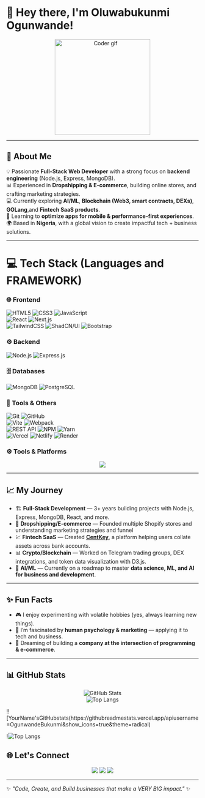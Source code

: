 # 👋 Hey there, I'm Oluwabukunmi Ogunwande!  

<div align="center">
  <img src="https://media.giphy.com/media/26n6WywJyh39n1pBu/giphy.gif" width="250" alt="Coder gif"/>
</div>

---

## 🚀 About Me  

💡 Passionate **Full-Stack Web Developer** with a strong focus on **backend engineering** (Node.js, Express, MongoDB).  
📊 Experienced in **Dropshipping & E-commerce**, building online stores, and crafting marketing strategies.  
💻 Currently exploring **AI/ML**, **Blockchain (Web3, smart contracts, DEXs)**, **GOLang**,and **Fintech SaaS products**.  
📱 Learning to **optimize apps for mobile & performance-first experiences**.  
🌍 Based in **Nigeria**, with a global vision to create impactful tech + business solutions.  

---

# 💻 Tech Stack (Languages and FRAMEWORK)

### 🌐 Frontend  
![HTML5](https://img.shields.io/badge/HTML5-E34F26?style=for-the-badge&logo=html5&logoColor=white) 
![CSS3](https://img.shields.io/badge/CSS3-1572B6?style=for-the-badge&logo=css3&logoColor=white) 
![JavaScript](https://img.shields.io/badge/JavaScript-F7DF1E?style=for-the-badge&logo=javascript&logoColor=black)  
![React](https://img.shields.io/badge/React-20232A?style=for-the-badge&logo=react&logoColor=61DAFB) 
![Next.js](https://img.shields.io/badge/Next.js-000000?style=for-the-badge&logo=nextdotjs&logoColor=white)  
![TailwindCSS](https://img.shields.io/badge/TailwindCSS-06B6D4?style=for-the-badge&logo=tailwindcss&logoColor=white) 
![ShadCN/UI](https://img.shields.io/badge/ShadCN%2FUI-000000?style=for-the-badge&logo=shadcn&logoColor=white) 
![Bootstrap](https://img.shields.io/badge/Bootstrap-7952B3?style=for-the-badge&logo=bootstrap&logoColor=white)  

### ⚙️ Backend  
![Node.js](https://img.shields.io/badge/Node.js-339933?style=for-the-badge&logo=node.js&logoColor=white) 
![Express.js](https://img.shields.io/badge/Express.js-000000?style=for-the-badge&logo=express&logoColor=white)  

### 🗄️ Databases  
![MongoDB](https://img.shields.io/badge/MongoDB-4EA94B?style=for-the-badge&logo=mongodb&logoColor=white) 
![PostgreSQL](https://img.shields.io/badge/PostgreSQL-316192?style=for-the-badge&logo=postgresql&logoColor=white)  

### 🚀 Tools & Others  
![Git](https://img.shields.io/badge/Git-F05032?style=for-the-badge&logo=git&logoColor=white) 
![GitHub](https://img.shields.io/badge/GitHub-181717?style=for-the-badge&logo=github&logoColor=white)  
![Vite](https://img.shields.io/badge/Vite-B73BFE?style=for-the-badge&logo=vite&logoColor=FFD62E) 
![Webpack](https://img.shields.io/badge/Webpack-8DD6F9?style=for-the-badge&logo=webpack&logoColor=black)  
![REST API](https://img.shields.io/badge/REST-02569B?style=for-the-badge&logo=rest&logoColor=white) 
![NPM](https://img.shields.io/badge/NPM-CB3837?style=for-the-badge&logo=npm&logoColor=white) 
![Yarn](https://img.shields.io/badge/Yarn-2C8EBB?style=for-the-badge&logo=yarn&logoColor=white)  
![Vercel](https://img.shields.io/badge/Vercel-000000?style=for-the-badge&logo=vercel&logoColor=white) 
![Netlify](https://img.shields.io/badge/Netlify-00C7B7?style=for-the-badge&logo=netlify&logoColor=white) 
![Render](https://img.shields.io/badge/Render-46E3B7?style=for-the-badge&logo=render&logoColor=black)  




### ⚙️ Tools & Platforms  
<p align="center">
  <img src="https://skillicons.dev/icons?i=git,github,vscode,vercel,netlify,docker,vite,figma" />
</p>

---

## 📈 My Journey  

- 🏗 **Full-Stack Development** — 3+ years building projects with Node.js, Express, MongoDB, React, and more.  
- 🛒 **Dropshipping/E-commerce** — Founded multiple Shopify stores and understanding marketing strategies and funnel
- 💹 **Fintech SaaS** — Created **[CentKey](https://centkey.com/)**, a platform helping users collate assets across bank accounts.  
- 📊 **Crypto/Blockchain** — Worked on Telegram trading groups, DEX integrations, and token data visualization with D3.js.  
- 🤖 **AI/ML** — Currently on a roadmap to master **data science, ML, and AI for business and development**.  

---

## ✨ Fun Facts  

- 🎮 I enjoy experimenting with volatile hobbies (yes, always learning new things).  
- 🧠 I’m fascinated by **human psychology & marketing** — applying it to tech and business.  
- 🌌 Dreaming of building a **company at the intersection of programming & e-commerce**.  

---

## 📊 GitHub Stats  

<div align="center">
  
![GitHub Stats](https://github-readme-stats.vercel.app/api?username=oluwabukunmiogunwande&show_icons=true&theme=radical)  
![Top Langs](https://github-readme-stats.vercel.app/api/top-langs/?username=oluwabukunmiogunwande&layout=compact&theme=radical)  

</div>
!![YourName'sGitHubstats(https://githubreadmestats.vercel.app/apiusername=OgunwandeBukunmi&show_icons=true&theme=radical)

!![Top Langs](https://github-readme-stats.vercel.app/api/top-langs/?username=OgunwandeBukunmi&layout=compact&theme=radical)


## 🌐 Let's Connect  

<p align="center">
  <a href="[https://www.linkedin.com/in/your-linkedin](https://www.linkedin.com/in/ogunwande-oluwabukunmi-77075b27a?utm_source=share&utm_campaign=share_via&utm_content=profile&utm_medium=ios_app)" target="_blank"><img src="https://skillicons.dev/icons?i=linkedin" /></a>
  <a href="[https://twitter.com/your-twitter](https://x.com/redwayne1000?s=21)" target="_blank"><img src="https://skillicons.dev/icons?i=twitter" /></a>
  <a href="https://github.com/OgunwandeBukunmi" target="_blank"><img src="https://skillicons.dev/icons?i=github" /></a>
</p>

---

✨ *"Code, Create, and Build businesses that make a VERY BIG impact."* ✨  
